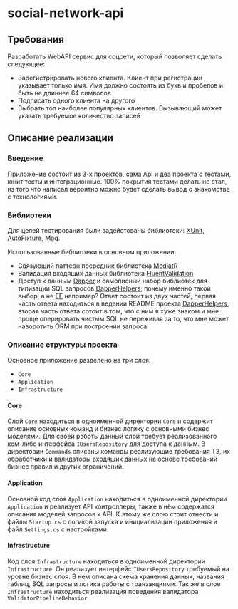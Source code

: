 # social-network-api


## Требования


Разработать WebAPI сервис для соцсети, который позволяет сделать следующее:

-   Зарегистрировать нового клиента. Клиент при регистрации указывает только имя. Имя должно состоять из букв и пробелов и быть не длиннее 64 символов
-   Подписать одного клиента на другого
-   Выбрать топ наиболее популярных клиентов. Вызывающий может указать требуемое количество записей


## Описание реализации


### Введение


Приложение состоит из 3-х проектов, сама Api и два проекта с тестами, юнит тесты и интеграционные. 
100% покрытия тестами делать не стал, из того что написал вероятно можно будет сделать вывод о знакомстве с технологиями.



### Библиотеки


Для целей тестирования были задейстованы библиотеки: [XUnit](https://xunit.net), [AutoFixture](https://github.com/AutoFixture/AutoFixture), [Moq](https://github.com/Moq/moq4/).

Использованные библиотеки в основном приложении:

- Связующий паттерн посредник библиотека [MediatR](https://github.com/jbogard/MediatR)
- Валидация входящих данных библиотека [FluentValidation](https://fluentvalidation.net/)
- Доступ к данным [Dapper](https://dapperlib.github.io/Dapper/) и самописный набор библиотек для типизации SQL запросов [DapperHelpers](https://github.com/milovidov983/DapperHelpers), почему именно такой выбор, а не [EF](https://github.com/dotnet/efcore) например? Ответ состоит из двух частей, первая часть ответа находиться в ведении README проекта [DapperHelpers](https://github.com/milovidov983/DapperHelpers), вторая часть ответа сотоит в том, что с ним я хуже знаком и мне проще оперировать чистым SQL не переживая за то, что мне может наворотить ORM при построении запроса.



### Описание структуры проекта


Основное приложение разделено на три слоя:
- `Core`
- `Application`
- `Infrastructure`


#### Core


Слой `Core` находиться в одноименной директории `Core` и содержит описание основных команд и бизнес логику с основными бизнес моделями. Для своей работы данный слой требует реализованного кем-либо интерфейса `IUsersRepository` для доступа к данным. В директории `Commands` описаны команды реализующие требования ТЗ, их обработчики и валидаторы входящих данных на основе требований бизнес правил и других ограничений.


#### Application


Основной код слоя `Application` находиться в одноименной директории `Application` и реализует API контроллеры, также в нём содержатся описания моделей запросов к API. К этому же слою стоит отнести и файлы `Startup.cs` с логикой запуска и инициализации приложения и файл `Settings.cs` с настройками.

#### Infrastructure


Код слоя `Infrastructure` находиться в одноименной директории `Infrastructure`. Он реализует интерфейс `IUsersRepository` требуемый на уровне бизнес слоя.
В нем описана схема хранения данных, названия таблиц, SQL запросы и логика работы с транзакциями. Так же в слое `Infrastructure` находиться реализация поведения валидатора `ValidatorPipelineBehavior`